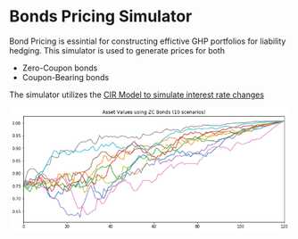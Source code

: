 

# Bonds Pricing Simulator

Bond Pricing is essintial for constructing effictive GHP portfolios for liability hedging. This simulator is used to generate prices for both
- Zero-Coupon bonds
- Coupon-Bearing bonds

The simulator utilizes the [CIR Model to simulate interest rate changes](https://github.com/AbdullahBahi/My-Portfolio/tree/master/13-%20Modeling%20Interest%20Rates%20Changes%20with%20CIR)

![ZC Bonds Asset Values](https://github.com/AbdullahBahi/My-Portfolio/blob/master/10-%20Bonds%20Pricing%20Simulator/1.png?raw=true)